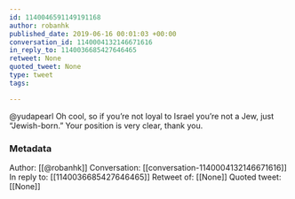 ```yaml
---
id: 1140046591149191168
author: robanhk
published_date: 2019-06-16 00:01:03 +00:00
conversation_id: 1140004132146671616
in_reply_to: 1140036685427646465
retweet: None
quoted_tweet: None
type: tweet
tags:

---
```


@yudapearl Oh cool, so if you’re not loyal to Israel you’re not a Jew, just “Jewish-born.” Your position is very clear, thank you.

### Metadata

Author: [[@robanhk]]
Conversation: [[conversation-1140004132146671616]]
In reply to: [[1140036685427646465]]
Retweet of: [[None]]
Quoted tweet: [[None]]
